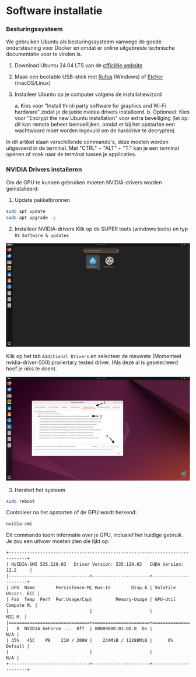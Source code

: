 # **Software installatie**

### **Besturingssysteem**

We gebruiken Ubuntu als besturingssysteem vanwege de goede ondersteuning voor Docker en omdat er online uitgebreide technische documentatie voor te vinden is.

1. Download Ubuntu 24.04 LTS van de [officiële website](https://ubuntu.com/download/desktop)
2. Maak een bootable USB-stick met [Rufus](https://rufus.ie/) (Windows) of [Etcher](https://www.balena.io/etcher/) (macOS/Linux)
3. Installeer Ubuntu op je computer volgens de installatiewizard
   
   a. Kies voor "Install third-party software for graphics and Wi-Fi hardware" zodat je de juiste nvidea drivers installeerd.
   b. Optioneel: Kies voor "Encrypt the new Ubuntu installation" voor extra beveiliging (let op: dit kan remote beheer bemoeilijken, omdat er bij het opstarten een wachtwoord moet worden ingevuld om de harddrive te decrypten)

In dit artikel staan verschillende commando's, deze moeten worden uitgevoerd in de terminal. Met "CTRL" + "ALT" + "T." kan je een terminal openen of zoek naar de terminal tussen je applicaties.

### **NVIDIA Drivers installeren**

Om de GPU te kunnen gebruiken moeten NVIDIA-drivers worden geïnstalleerd:

1. Update pakketbronnen
```bash
sudo apt update
sudo apt upgrade -y
``` 
2. Installeer NVIDIA-drivers
Klik op de SUPER toets (windows toets) en typ in:
`Software & updates`

![Screenshot_from_2025-03-14_11-07-24](uploads/03fe124dcb055cc4934e38a3099e7a20/Screenshot_from_2025-03-14_11-07-24.png)

Klik op het tab `Additional Drivers` en selecteer de nieuwste (Momenteel nvidia-driver-550) proriertary tested driver. (Als deze al is geselecteerd hoef je niks te doen).

![Screenshot_from_2025-03-14_11-06-50](uploads/86340d8d61c603d73d85e6286d765103/Screenshot_from_2025-03-14_11-06-50.png)

3. Herstart het systeem
```bash
sudo reboot
```

Controleer na het opstarten of de GPU wordt herkend:

```bash
nvidia-smi
```

Dit commando toont informatie over je GPU, inclusief het huidige gebruik. Je zou een uitvoer moeten zien die lijkt op:
```
+-----------------------------------------------------------------------------+
| NVIDIA-SMI 535.129.03   Driver Version: 535.129.03   CUDA Version: 12.2     |
|-------------------------------+----------------------+----------------------+
| GPU  Name        Persistence-M| Bus-Id        Disp.A | Volatile Uncorr. ECC |
| Fan  Temp  Perf  Pwr:Usage/Cap|         Memory-Usage | GPU-Util  Compute M. |
|                               |                      |               MIG M. |
|===============================+======================+======================|
|   0  NVIDIA GeForce ...  Off  | 00000000:01:00.0  On |                  N/A |
| 35%   45C    P8    21W / 200W |    234MiB / 12288MiB |      0%      Default |
|                               |                      |                  N/A |
+-------------------------------+----------------------+----------------------+
```
